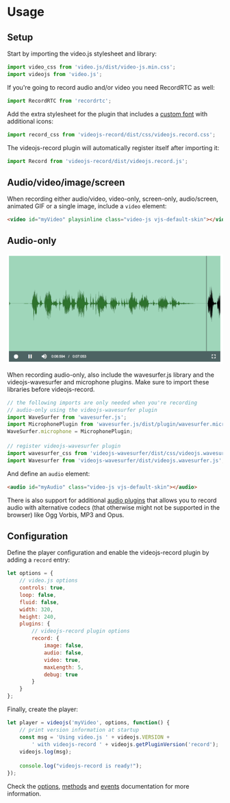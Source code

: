 # Usage

## Setup
Start by importing the video.js stylesheet and library:

```javascript
import video_css from 'video.js/dist/video-js.min.css';
import videojs from 'video.js';
```

If you're going to record audio and/or video you need RecordRTC as well:

```javascript
import RecordRTC from 'recordrtc';
```

Add the extra stylesheet for the plugin that includes a
[custom font](font) with additional icons:

```javascript
import record_css from 'videojs-record/dist/css/videojs.record.css';
```

The videojs-record plugin will automatically register itself after importing
it:

```javascript
import Record from 'videojs-record/dist/videojs.record.js';
```

## Audio/video/image/screen

When recording either audio/video, video-only, screen-only, audio/screen,
animated GIF or a single image, include a `video` element:

```html
<video id="myVideo" playsinline class="video-js vjs-default-skin"></video>
```

## Audio-only

![Audio-only screenshot](img/audio-only.png?raw=true "Audio-only screenshot")

When recording audio-only, also include the wavesurfer.js library and
the videojs-wavesurfer and microphone plugins. Make sure to import
these libraries before videojs-record.

```javascript
// the following imports are only needed when you're recording
// audio-only using the videojs-wavesurfer plugin
import WaveSurfer from 'wavesurfer.js';
import MicrophonePlugin from 'wavesurfer.js/dist/plugin/wavesurfer.microphone.js';
WaveSurfer.microphone = MicrophonePlugin;

// register videojs-wavesurfer plugin
import wavesurfer_css from 'videojs-wavesurfer/dist/css/videojs.wavesurfer.css';
import Wavesurfer from 'videojs-wavesurfer/dist/videojs.wavesurfer.js';
```

And define an `audio` element:

```html
<audio id="myAudio" class="video-js vjs-default-skin"></audio>
```

There is also support for additional [audio plugins](audio-plugins.md)
that allows you to record audio with alternative codecs (that otherwise might not
be supported in the browser) like Ogg Vorbis, MP3 and Opus.

## Configuration

Define the player configuration and enable the videojs-record plugin by adding
a `record` entry:

```javascript
let options = {
    // video.js options
    controls: true,
    loop: false,
    fluid: false,
    width: 320,
    height: 240,
    plugins: {
        // videojs-record plugin options
        record: {
            image: false,
            audio: false,
            video: true,
            maxLength: 5,
            debug: true
        }
    }
};
```

Finally, create the player:

```javascript
let player = videojs('myVideo', options, function() {
    // print version information at startup
    const msg = 'Using video.js ' + videojs.VERSION +
        ' with videojs-record ' + videojs.getPluginVersion('record');
    videojs.log(msg);

    console.log("videojs-record is ready!");
});
```

Check the [options](options.md), [methods](methods.md) and [events](events.md) documentation
for more information.
